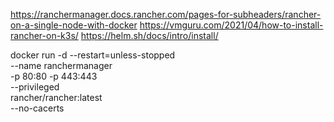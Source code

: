 https://ranchermanager.docs.rancher.com/pages-for-subheaders/rancher-on-a-single-node-with-docker
https://vmguru.com/2021/04/how-to-install-rancher-on-k3s/
https://helm.sh/docs/intro/install/



docker run -d --restart=unless-stopped \
  --name ranchermanager \
  -p 80:80 -p 443:443 \
  --privileged \
  rancher/rancher:latest \
  --no-cacerts
